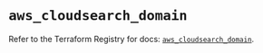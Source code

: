 # `aws_cloudsearch_domain`

Refer to the Terraform Registry for docs: [`aws_cloudsearch_domain`](https://registry.terraform.io/providers/hashicorp/aws/6.3.0/docs/resources/cloudsearch_domain).
